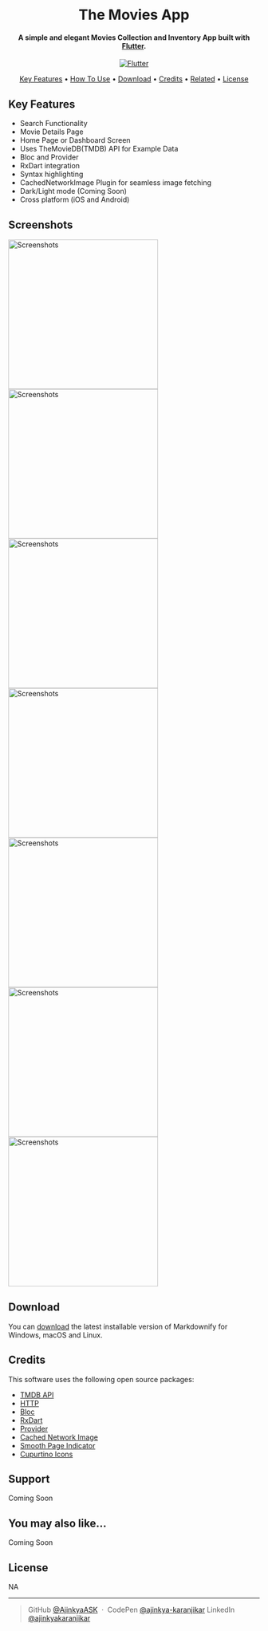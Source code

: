 <h1 align="center">
  <br>
  The Movies App
  <br>
</h1>

<h4 align="center">A simple and elegant Movies Collection and Inventory App built with <a href="https://flutter.dev/" target="_blank">Flutter</a>.</h4>

<p align="center">
  <a href="https://github.com/AjinkyaASK/themoviesapp">
    <img src="https://www.vectorlogo.zone/logos/flutterio/flutterio-icon.svg"
         alt="Flutter">
  </a>
</p>

<p align="center">
  <a href="#key-features">Key Features</a> •
  <a href="#how-to-use">How To Use</a> •
  <a href="#download">Download</a> •
  <a href="#credits">Credits</a> •
  <a href="#related">Related</a> •
  <a href="#license">License</a>
</p>

## Key Features

* Search Functionality
* Movie Details Page
* Home Page or Dashboard Screen
* Uses TheMovieDB(TMDB) API for Example Data
* Bloc and Provider
* RxDart integration
* Syntax highlighting
* CachedNetworkImage Plugin for seamless image fetching
* Dark/Light mode (Coming Soon)
* Cross platform (iOS and Android)

## Screenshots

<img src="https://raw.githubusercontent.com/AjinkyaASK/themoviesapp/master/screenshots/1.png" width='300px'
         alt="Screenshots">
<img src="https://raw.githubusercontent.com/AjinkyaASK/themoviesapp/master/screenshots/2.png" width='300px'
         alt="Screenshots">
<img src="https://raw.githubusercontent.com/AjinkyaASK/themoviesapp/master/screenshots/3.png" width='300px'
         alt="Screenshots">
<img src="https://raw.githubusercontent.com/AjinkyaASK/themoviesapp/master/screenshots/4.png" width='300px'
         alt="Screenshots">
<img src="https://raw.githubusercontent.com/AjinkyaASK/themoviesapp/master/screenshots/5.png" width='300px'
         alt="Screenshots">
<img src="https://raw.githubusercontent.com/AjinkyaASK/themoviesapp/master/screenshots/6.png" width='300px'
         alt="Screenshots">
<img src="https://raw.githubusercontent.com/AjinkyaASK/themoviesapp/master/screenshots/7.png" width='300px'
         alt="Screenshots">

## Download

You can [download](https://github.com/amitmerchant1990/electron-markdownify/releases/tag/v1.2.0) the latest installable version of Markdownify for Windows, macOS and Linux.

## Credits

This software uses the following open source packages:

- [TMDB API](https://www.themoviedb.org/)
- [HTTP](https://pub.dev/packages/http)
- [Bloc](https://pub.dev/packages/bloc)
- [RxDart](https://pub.dev/packages/rxdart)
- [Provider](https://pub.dev/packages/provider)
- [Cached Network Image](https://pub.dev/packages/cached_network_image)
- [Smooth Page Indicator](https://pub.dev/packages/smooth_page_indicator)
- [Cupurtino Icons](https://pub.dev/packages/cupertino_icons)

## Support
Coming Soon

## You may also like...

Coming Soon

## License

NA

---

> GitHub [@AjinkyaASK](https://github.com/AjinkyaASK) &nbsp;&middot;&nbsp;
> CodePen [@ajinkya-karanjikar](https://codepen.io/ajinkya-karanjikar)
> LinkedIn [@ajinkyakaranjikar](https://in.linkedin.com/in/ajinkyakaranjikar)

